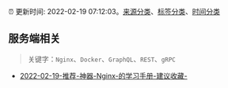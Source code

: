 :alarm_clock: 更新时间: 2022-02-19 07:12:03。[来源分类](../README.md)、[标签分类](../TAGS.md)、[时间分类](../TIMELINE.md)

## 服务端相关


> 关键字：`Nginx`、`Docker`、`GraphQL`、`REST`、`gRPC`



- [2022-02-19-推荐-神器-Nginx-的学习手册-建议收藏-](https://toutiao.io/k/6f1qaso) 